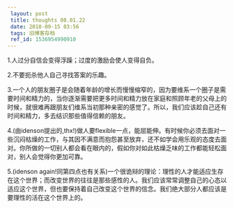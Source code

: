 ```yaml
---
 layout: post
 title: thoughts 08.01.22
 date: 2018-09-15 03:56
 tags: 旧博客存档
 ref_id: 1536954990910
---
```

1.人过分自信会变得浮躁；过度的激励会使人变得自负。



2.不要扼杀他人自己寻找答案的乐趣。



3.一个人的朋友圈子是会随着年龄的增长而慢慢缩窄的，因为要维系一个圈子是需要时间和精力的，当你逐渐需要把更多时间和精力放在家庭和照顾年老的父母上的时候，就很难再跟朋友们维系当初那种亲密的感觉了。所以，我们应该趁自己还有时间和精力，多去结识那些值得信赖的朋友。



4.(由idenson提出的,thx!)做人要flexible一点，能屈能伸。有时候你必须去面对一些沉闷枯燥的工作，与其因不满意而抱怨甚至放弃，还不如学会用乐观的态度去面对。你所做的一切别人都会看在眼内的，假如你对如此枯燥乏味的工作都能轻松面对，别人会觉得你更加可靠。



5.(idenson
again!同第四点也有关系)一个很诡辩的理论：理性的人才能适应生存在这个世界；而改变世界的往往是那些感性的人。我们应该常常调整自己的心态以适应这个世界，但也要保持着自己改变这个世界的信念。我们绝大部分人都应该是要理性的活在这个世界上的。



